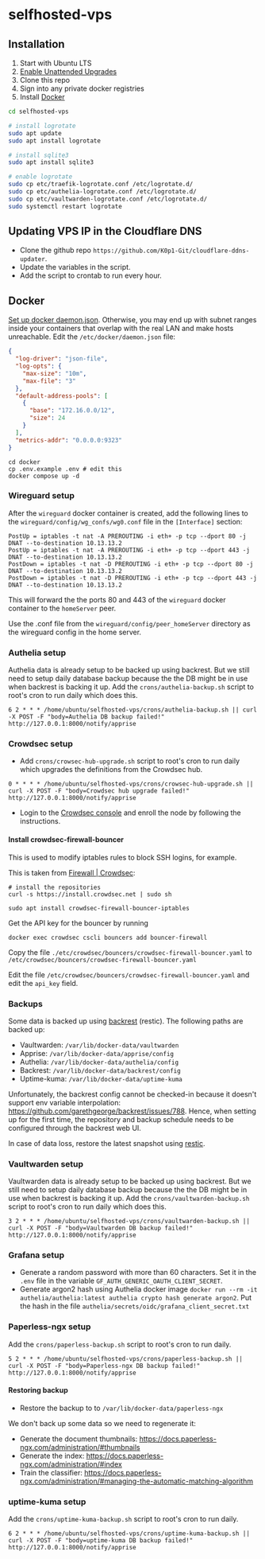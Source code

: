 # selfhosted-vps

## Installation

1. Start with Ubuntu LTS
1. [Enable Unattended Upgrades](https://help.ubuntu.com/community/AutomaticSecurityUpdates)
1. Clone this repo
1. Sign into any private docker registries
1. Install [Docker](https://docs.docker.com/engine/install/)

```bash
cd selfhosted-vps

# install logrotate
sudo apt update
sudo apt install logrotate

# install sqlite3
sudo apt install sqlite3

# enable logrotate
sudo cp etc/traefik-logrotate.conf /etc/logrotate.d/
sudo cp etc/authelia-logrotate.conf /etc/logrotate.d/
sudo cp etc/vaultwarden-logrotate.conf /etc/logrotate.d/
sudo systemctl restart logrotate
```

## Updating VPS IP in the Cloudflare DNS

- Clone the github repo `https://github.com/K0p1-Git/cloudflare-ddns-updater`.
- Update the variables in the script.
- Add the script to crontab to run every hour.

## Docker

[Set up docker daemon.json](https://www.reddit.com/r/selfhosted/comments/1az6mqa/psa_adjust_your_docker_defaultaddresspool_size/). Otherwise, you may end up with subnet ranges inside your containers that overlap with the real LAN and make hosts unreachable.
Edit the `/etc/docker/daemon.json` file:

```json
{
  "log-driver": "json-file",
  "log-opts": {
    "max-size": "10m",
    "max-file": "3"
  },
  "default-address-pools": [
    {
      "base": "172.16.0.0/12",
      "size": 24
    }
  ],
  "metrics-addr": "0.0.0.0:9323"
}
```

```
cd docker
cp .env.example .env # edit this
docker compose up -d
```

### Wireguard setup

After the `wireguard` docker container is created, add the following lines to the `wireguard/config/wg_confs/wg0.conf` file in the `[Interface]` section:

```
PostUp = iptables -t nat -A PREROUTING -i eth+ -p tcp --dport 80 -j DNAT --to-destination 10.13.13.2
PostUp = iptables -t nat -A PREROUTING -i eth+ -p tcp --dport 443 -j DNAT --to-destination 10.13.13.2
PostDown = iptables -t nat -D PREROUTING -i eth+ -p tcp --dport 80 -j DNAT --to-destination 10.13.13.2
PostDown = iptables -t nat -D PREROUTING -i eth+ -p tcp --dport 443 -j DNAT --to-destination 10.13.13.2
```

This will forward the the ports 80 and 443 of the `wireguard` docker container to the `homeServer` peer.

Use the .conf file from the `wireguard/config/peer_homeServer` directory as the wireguard config in the home server.

### Authelia setup

Authelia data is already setup to be backed up using backrest. But we still need to setup daily database backup because the the DB might be
in use when backrest is backing it up. Add the `crons/authelia-backup.sh` script to root's cron to run daily which does this.

```
6 2 * * * /home/ubuntu/selfhosted-vps/crons/authelia-backup.sh || curl -X POST -F "body=Authelia DB backup failed!" http://127.0.0.1:8000/notify/apprise
```

### Crowdsec setup

- Add `crons/crowsec-hub-upgrade.sh` script to root's cron to run daily which upgrades the definitions from the Crowdsec hub.

```
0 * * * * /home/ubuntu/selfhosted-vps/crons/crowsec-hub-upgrade.sh || curl -X POST -F "body=Crowdsec hub upgrade failed!" http://127.0.0.1:8000/notify/apprise
```

- Login to the [Crowdsec console](https://app.crowdsec.net) and enroll the node by following the instructions.

#### Install crowdsec-firewall-bouncer

This is used to modify iptables rules to block SSH logins, for example.

This is taken from [Firewall | Crowdsec](https://docs.crowdsec.net/u/bouncers/firewall/):

```
# install the repositories
curl -s https://install.crowdsec.net | sudo sh

sudo apt install crowdsec-firewall-bouncer-iptables
```

Get the API key for the bouncer by running

```
docker exec crowdsec cscli bouncers add bouncer-firewall
```

Copy the file `./etc/crowdsec/bouncers/crowdsec-firewall-bouncer.yaml` to `/etc/crowdsec/bouncers/crowdsec-firewall-bouncer.yaml`

Edit the file `/etc/crowdsec/bouncers/crowdsec-firewall-bouncer.yaml` and edit the `api_key` field.

### Backups

Some data is backed up using [backrest](https://github.com/garethgeorge/backrest) (restic). The following paths are backed up:

- Vaultwarden: `/var/lib/docker-data/vaultwarden`
- Apprise: `/var/lib/docker-data/apprise/config`
- Authelia: `/var/lib/docker-data/authelia/config`
- Backrest: `/var/lib/docker-data/backrest/config`
- Uptime-kuma: `/var/lib/docker-data/uptime-kuma`

Unfortunately, the backrest config cannot be checked-in because it doesn't support env variable interpolation: https://github.com/garethgeorge/backrest/issues/788.
Hence, when setting up for the first time, the repository and backup schedule needs to be configured through the backrest web UI.

In case of data loss, restore the latest snapshot using [restic](https://github.com/restic/restic).

### Vaultwarden setup

Vaultwarden data is already setup to be backed up using backrest. But we still need to setup daily database backup because the the DB might be
in use when backrest is backing it up. Add the `crons/vaultwarden-backup.sh` script to root's cron to run daily which does this.

```
3 2 * * * /home/ubuntu/selfhosted-vps/crons/vaultwarden-backup.sh || curl -X POST -F "body=Vaultwarden DB backup failed!" http://127.0.0.1:8000/notify/apprise
```

### Grafana setup

- Generate a random password with more than 60 characters. Set it in the `.env` file in the variable `GF_AUTH_GENERIC_OAUTH_CLIENT_SECRET`.
- Generate argon2 hash using Authelia docker image `docker run --rm -it authelia/authelia:latest authelia crypto hash generate argon2`. Put the hash in the file `authelia/secrets/oidc/grafana_client_secret.txt`

### Paperless-ngx setup

Add the `crons/paperless-backup.sh` script to root's cron to run daily.

```
5 2 * * * /home/ubuntu/selfhosted-vps/crons/paperless-backup.sh || curl -X POST -F "body=Paperless-ngx DB backup failed!" http://127.0.0.1:8000/notify/apprise
```

#### Restoring backup

- Restore the backup to to `/var/lib/docker-data/paperless-ngx`

We don't back up some data so we need to regenerate it:

- Generate the document thumbnails: https://docs.paperless-ngx.com/administration/#thumbnails
- Generate the index: https://docs.paperless-ngx.com/administration/#index
- Train the classifier: https://docs.paperless-ngx.com/administration/#managing-the-automatic-matching-algorithm

### uptime-kuma setup

Add the `crons/uptime-kuma-backup.sh` script to root's cron to run daily.

```
6 2 * * * /home/ubuntu/selfhosted-vps/crons/uptime-kuma-backup.sh || curl -X POST -F "body=uptime-kuma DB backup failed!" http://127.0.0.1:8000/notify/apprise
```
